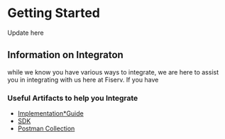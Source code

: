 # Getting Started

Update here

## Information on Integraton
while we know you have various ways to integrate, we are here to assist you in integrating with us here at Fiserv. If you have 



### Useful Artifacts to help you Integrate
- [Implementation*Guide](/documentation/implementationguide.md)
- [SDK](/assets/connect-pay_spec.zip)
- [Postman Collection](/assets/connect-pay_postman.zip)